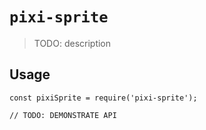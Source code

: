 # `pixi-sprite`

> TODO: description

## Usage

```
const pixiSprite = require('pixi-sprite');

// TODO: DEMONSTRATE API
```
